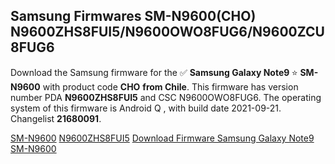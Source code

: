<h2>Samsung Firmwares SM-N9600(CHO) N9600ZHS8FUI5/N9600OWO8FUG6/N9600ZCU8FUG6</h2>
Download the Samsung firmware for the ✅ <strong>Samsung Galaxy Note9 </strong> ⭐ <strong>SM-N9600</strong> with product code <strong>CHO</strong> <strong> from Chile</strong>. This firmware has version number PDA <strong>N9600ZHS8FUI5</strong> and CSC N9600OWO8FUG6. The operating system of this firmware is Android Q , with build date 2021-09-21. Changelist <strong>21680091</strong>.


[SM-N9600](https://samfirm.shop/samsung/model/SM-N9600)
[N9600ZHS8FUI5](https://samfirm.shop/samsung/pda/N9600ZHS8FUI5)
[Download Firmware Samsung Galaxy Note9 SM-N9600](https://samfirm.shop/samsung/firmware/457811)
